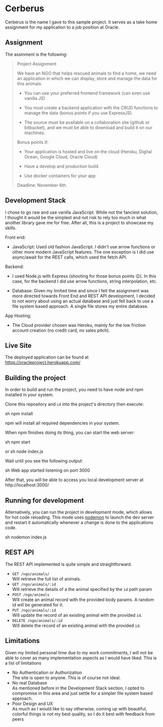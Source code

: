 # Cerberus

Cerberus is the name I gave to this sample project. It serves as a take home assignment for my application to a job position at Oracle.

## Assignment

The assinment is the following:

>
>Project Assignment
>
>We have an NGO that helps rescued animals to find a home, we need an application in which we can display, store and manage the data for this animals.
>
>- You can use your preferred frontend framework (can even use vanilla JS)
>
>- You must create a backend application with the CRUD functions to manage the data (bonus points if you use ExpressJS).
>
>- The source must be available on a collaboration site (github or bitbucket), and we must be able to download and build it on our machines.
>
>Bonus points if:
>
>- Your application is hosted and live on the cloud (Heroku, Digital Ocean, Google Cloud, Oracle Cloud)
>
>- Have a develop and production build.
>
>- Use docker containers for your app
>
>Deadline: November 6th.
>

## Development Stack

I chose to go raw and use vanilla JavaScript. While not the fanciest solution, I thought it would be the simplest and not risk to rely too much in what another library gave me for free. After all, this is a project to showcase my skills.

Front end: 
- JavaScript: Used old fashion JavaScript. I didn't use arrow functions or other more modern JavaScript features. The one exception is I did use async/await for the REST calls, which used the fetch API.

Backend: 
- I used Node.js with Express (shooting for those bonus points 😉). In this case, for the backend I did use arrow functions, string interpolation, etc.

- Database: Given my limited time and since I felt the assignment was more directed towards Front End and REST API development, I decided to not worry about using an actual database and just fell back to use a file system based approach. A single file stores my entire database.

App Hosting:
- The Cloud provider chosen was Heroku, mainly for the low friction account creation (no credit card, no sales pitch).

## Live Site

The deployed application can be found at https://oracleproject.herokuapp.com/

## Building the project

In order to build and run the project, you need to have node and npm installed in your system.

Clone this repository and `cd` into the project's directory then execute:

sh
npm install

npm will install all required dependencies in your system.

When npm finishes doing its thing, you can start the web server:

sh
npm start

or 
sh
node index.js


Wait until you see the following output:

sh
Web app started listening on port 3000


After that, you will be able to access you local development server at http://localhost:3000/

## Running for development

Alternatively, you can run the project in development mode, which allows for hot code reloading. This mode uses [nodemon](<https://www.npmjs.com/package/nodemon>) to launch the dev server and restart it automatically whenever a change is done to the applications code.

sh
nodemon index.js


## REST API

The REST API implemented is quite simple and straightforward.

- `GET /ngo/animals/`  
  Will retrieve the full list of animals.
- `GET /ngo/animals/:id`  
  Will retrieve the details of a the animal specified by the `id` path param 
- `POST /ngo/animals`  
  Will create an animal record with the provided body params. A random id will be generated for it.
- `PUT /ngo/animals/:id`  
  Will update the record of an existing animal with the provided `id`.
- `DELETE /ngo/animals/:id`   
  Will delete the record of an existing animal with the provided `id`.

## Limitations

Given my limited personal time due to my work commitments, I will not be able to cover as many implementation aspects as I would have liked. This is a list of limitations

- No Authentication or Authorization  
The site is open to anyone. This is of course not ideal.
- No real Database  
As mentioned before in the Development Stack section, I opted to compromise in this area and just settle for a simpler file system based approach.
- Poor Design and UX  
As much as I would like to say otherwise, coming up with beautiful, colorful things is not my best quality, so I do it best with feedback from peers